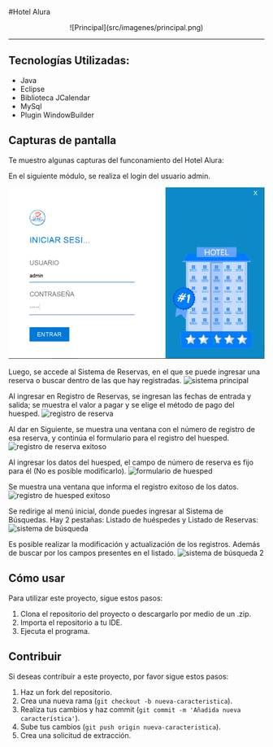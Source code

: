 #Hotel Alura

<p align="center" >
![Principal](src/imagenes/principal.png)</p>

---

## Tecnologías Utilizadas:

- Java
- Eclipse
- Biblioteca JCalendar
- MySql
- Plugin WindowBuilder </br>


## Capturas de pantalla

Te muestro algunas capturas del funconamiento del Hotel Alura:

En el siguiente módulo, se realiza el login del usuario admin.

![login](src/imagenes/captura1.png)

Luego, se accede al Sistema de Reservas, en el que se puede ingresar una reserva o buscar dentro de las que hay registradas.
![sistema principal](imagenes/captura2.png)

Al ingresar en Registro de Reservas, se ingresan las fechas de entrada y salida; se muestra el valor a pagar y se elige el método de pago del huesped.
![registro de reserva](imagenes/captura3.png)

Al dar en Siguiente, se muestra una ventana con el número de registro de esa reserva, y continúa el formulario para el registro del huesped.
![registro de reserva exitoso](imagenes/captura4.png)

Al ingresar los datos del huesped, el campo de número de reserva es fijo para él (No es posible modificarlo).
![formulario de huesped](imagenes/captura5.png)

Se muestra una ventana que informa el registro exitoso de los datos.
![registro de huesped exitoso](imagenes/captura6.png)

Se redirige al menú inicial, donde puedes ingresar al Sistema de Búsquedas. Hay 2 pestañas: Listado de huéspedes y Listado de Reservas:
![sistema de búsqueda](imagenes/captura7.png)

Es posible realizar la modificación y actualización de los registros. Además de buscar por los campos presentes en el listado.
![sistema de búsqueda 2](imagenes/captura8.png)

## Cómo usar

Para utilizar este proyecto, sigue estos pasos:

1. Clona el repositorio del proyecto o descargarlo por medio de un .zip.
2. Importa el repositorio a tu IDE.
3. Ejecuta el programa.

## Contribuir

Si deseas contribuir a este proyecto, por favor sigue estos pasos:

1. Haz un fork del repositorio.
2. Crea una nueva rama (`git checkout -b nueva-caracteristica`).
3. Realiza tus cambios y haz commit (`git commit -m 'Añadida nueva característica'`).
4. Sube tus cambios (`git push origin nueva-caracteristica`).
5. Crea una solicitud de extracción.


